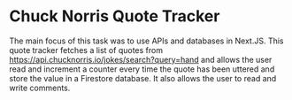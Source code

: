 # Chuck Norris Quote Tracker

The main focus of this task was to use APIs and databases in Next.JS. This quote tracker fetches a list of quotes from https://api.chucknorris.io/jokes/search?query=hand and allows the user read and increment a counter every time the quote has been uttered and store the value in a Firestore database. It also allows the user to read and write comments. 
